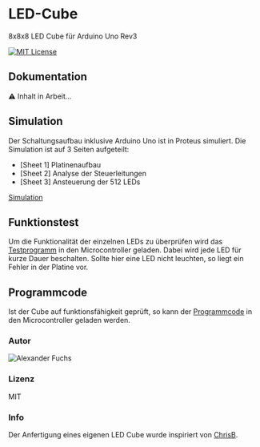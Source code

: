 # LED-Cube

8x8x8 LED Cube für Arduino Uno Rev3

[![MIT License](https://img.shields.io/github/license/mashape/apistatus.svg?maxAge=2592000)](https://github.com/fuchsalex/Smart-Mirror/blob/master/LICENSE)




## Dokumentation

:warning: Inhalt in Arbeit...


## Simulation
Der Schaltungsaufbau inklusive Arduino Uno ist in Proteus simuliert. 
Die Simulation ist auf 3 Seiten aufgeteilt:
- [Sheet 1] Platinenaufbau
- [Sheet 2] Analyse der Steuerleitungen
- [Sheet 3] Ansteuerung der 512 LEDs


[Simulation](https://github.com/fuchsalex/LED-Cube/tree/master/Simulation)

## Funktionstest
Um die Funktionalität der einzelnen LEDs zu überprüfen wird das [Testprogramm](https://github.com/fuchsalex/LED-Cube/blob/master/Sourcecode/LED_CUBE_Testprogramm.ino) in den Microcontroller geladen.
Dabei wird jede LED für kurze Dauer beschalten. Sollte hier eine LED nicht leuchten, so liegt ein Fehler in der Platine vor.

## Programmcode
Ist der Cube auf funktionsfähigkeit geprüft, so kann der [Programmcode](https://github.com/fuchsalex/LED-Cube/blob/master/Sourcecode/LED_CUBE_source.ino) in den Microcontroller geladen werden.

### Autor
![Alexander Fuchs](https://github.com/fuchsalex)

### Lizenz
MIT

### Info
Der Anfertigung eines eigenen LED Cube wurde inspiriert von [ChrisB](http://ledcubeblog.blogspot.co.at/).
